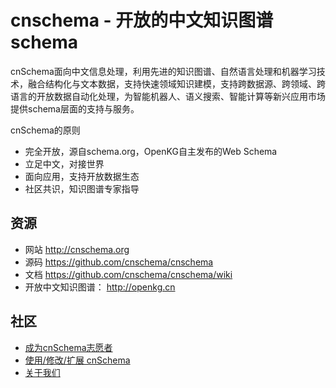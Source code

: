 # cnschema - 开放的中文知识图谱schema

cnSchema面向中文信息处理，利用先进的知识图谱、自然语言处理和机器学习技术，融合结构化与文本数据，支持快速领域知识建模，支持跨数据源、跨领域、跨语言的开放数据自动化处理，为智能机器人、语义搜索、智能计算等新兴应用市场提供schema层面的支持与服务。

cnSchema的原则
* 完全开放，源自schema.org，OpenKG自主发布的Web Schema
* 立足中文，对接世界
* 面向应用，支持开放数据生态
* 社区共识，知识图谱专家指导

## 资源
* 网站 http://cnschema.org
* 源码 https://github.com/cnschema/cnschema  
* 文档 https://github.com/cnschema/cnschema/wiki  
* 开放中文知识图谱： http://openkg.cn

## 社区
* [成为cnSchema志愿者](https://github.com/cnschema/cnschema/issues/38)
* [使用/修改/扩展 cnSchema](https://github.com/cnschema/cnschema/issues/10)
* [关于我们](https://github.com/cnschema/cnschema/wiki/FAQ%E5%B8%B8%E8%A7%81%E9%97%AE%E9%A2%98)
